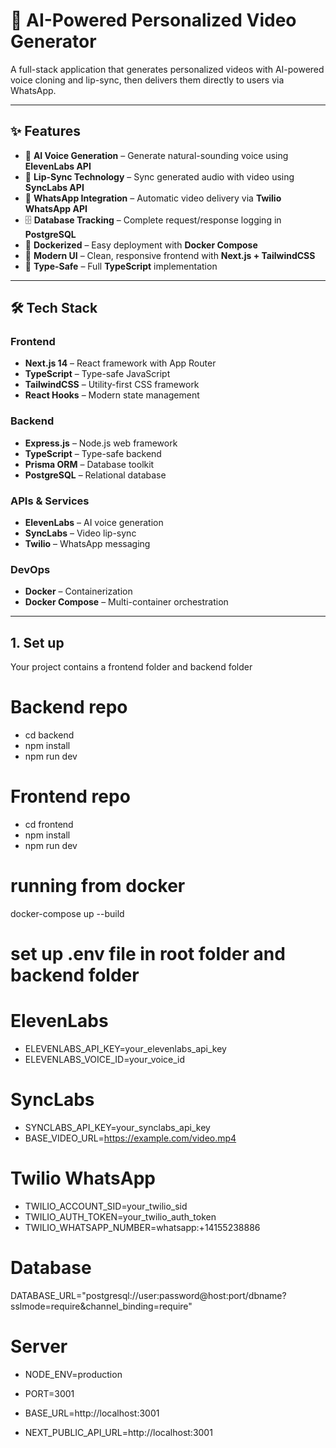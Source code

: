 # 🎥 AI-Powered Personalized Video Generator

A full-stack application that generates personalized videos with AI-powered voice cloning and lip-sync, then delivers them directly to users via WhatsApp.

---

## ✨ Features
- 🎤 **AI Voice Generation** – Generate natural-sounding voice using **ElevenLabs API**  
- 💋 **Lip-Sync Technology** – Sync generated audio with video using **SyncLabs API**  
- 📱 **WhatsApp Integration** – Automatic video delivery via **Twilio WhatsApp API**  
- 🗄️ **Database Tracking** – Complete request/response logging in **PostgreSQL**  
- 🐳 **Dockerized** – Easy deployment with **Docker Compose**  
- 🎨 **Modern UI** – Clean, responsive frontend with **Next.js + TailwindCSS**  
- 🔐 **Type-Safe** – Full **TypeScript** implementation  

---

## 🛠️ Tech Stack

### Frontend
- **Next.js 14** – React framework with App Router  
- **TypeScript** – Type-safe JavaScript  
- **TailwindCSS** – Utility-first CSS framework  
- **React Hooks** – Modern state management  

### Backend
- **Express.js** – Node.js web framework  
- **TypeScript** – Type-safe backend  
- **Prisma ORM** – Database toolkit  
- **PostgreSQL** – Relational database  

### APIs & Services
- **ElevenLabs** – AI voice generation  
- **SyncLabs** – Video lip-sync  
- **Twilio** – WhatsApp messaging  

### DevOps
- **Docker** – Containerization  
- **Docker Compose** – Multi-container orchestration  

---

## 1. Set up 

Your project contains a frontend folder and backend folder

# Backend repo
- cd backend
- npm install
- npm run dev

# Frontend repo
- cd frontend
- npm install
- npm run dev

# running from docker 
docker-compose up --build

# set up .env file in root folder and backend folder

# ElevenLabs
- ELEVENLABS_API_KEY=your_elevenlabs_api_key
- ELEVENLABS_VOICE_ID=your_voice_id

# SyncLabs
- SYNCLABS_API_KEY=your_synclabs_api_key
- BASE_VIDEO_URL=https://example.com/video.mp4

# Twilio WhatsApp
- TWILIO_ACCOUNT_SID=your_twilio_sid
- TWILIO_AUTH_TOKEN=your_twilio_auth_token
- TWILIO_WHATSAPP_NUMBER=whatsapp:+14155238886

# Database
DATABASE_URL="postgresql://user:password@host:port/dbname?sslmode=require&channel_binding=require"

# Server
- NODE_ENV=production
- PORT=3001
- BASE_URL=http://localhost:3001

- NEXT_PUBLIC_API_URL=http://localhost:3001
